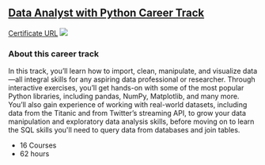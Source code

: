## [Data Analyst with Python Career Track](https://app.datacamp.com/learn/career-tracks/data-analyst-with-python?version=4)


[Certificate URL](https://www.datacamp.com/statement-of-accomplishment/track/0726a943b0339b7a68e0301b17f26480c6a06713)
![](https://github.com/brendensong/DataCamp/blob/main/Data%20Analyst%20with%20Python/statement_of_accomplishment_data_analyst_with_python_track.JPG)

### About this career track

In this track, you’ll learn how to import, clean, manipulate, and visualize data—all integral skills for any aspiring data professional or researcher. Through interactive exercises, you’ll get hands-on with some of the most popular Python libraries, including pandas, NumPy, Matplotlib, and many more. You’ll also gain experience of working with real-world datasets, including data from the Titanic and from Twitter’s streaming API, to grow your data manipulation and exploratory data analysis skills, before moving on to learn the SQL skills you'll need to query data from databases and join tables.

- 16 Courses
- 62 hours

